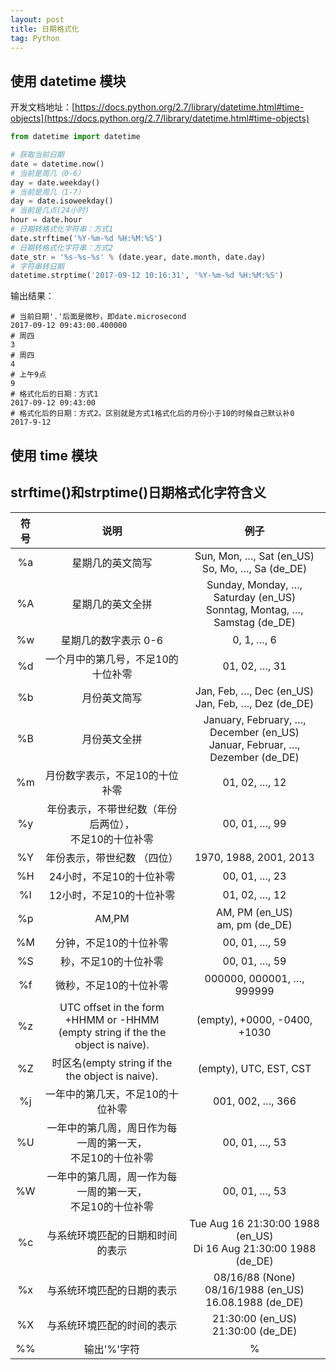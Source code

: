 ```yaml
---
layout: post
title: 日期格式化
tag: Python
---
```

## 使用 datetime 模块
开发文档地址：[https://docs.python.org/2.7/library/datetime.html#time-objects](https://docs.python.org/2.7/library/datetime.html#time-objects)
```python
from datetime import datetime

# 获取当前日期
date = datetime.now()
# 当前是周几（0-6）
day = date.weekday()
# 当前是周几（1-7）
day = date.isoweekday()
# 当前是几点(24小时)
hour = date.hour
# 日期转格式化字符串：方式1
date.strftime('%Y-%m-%d %H:%M:%S')
# 日期转格式化字符串：方式2
date_str = '%s-%s-%s' % (date.year, date.month, date.day)
# 字符串转日期
datetime.strptime('2017-09-12 10:16:31', '%Y-%m-%d %H:%M:%S')
```
输出结果：
```console
# 当前日期'.'后面是微秒，即date.microsecond
2017-09-12 09:43:00.400000
# 周四
3
# 周四
4
# 上午9点
9
# 格式化后的日期：方式1
2017-09-12 09:43:00
# 格式化后的日期：方式2。区别就是方式1格式化后的月份小于10的时候自己默认补0
2017-9-12
```
## 使用 time 模块


## strftime()和strptime()日期格式化字符含义

| 符号 | 说明 | 例子 |
| :--------: | :--------: | :--------: |
| %a | 星期几的英文简写 | Sun, Mon, …, Sat (en_US)<br/>So, Mo, …, Sa (de_DE) |
| %A | 星期几的英文全拼 | Sunday, Monday, …, Saturday (en_US)<br/>Sonntag, Montag, …, Samstag (de_DE) |
| %w | 星期几的数字表示 0-6 | 0, 1, …, 6 |
| %d | 一个月中的第几号，不足10的十位补零 | 01, 02, …, 31 |
| %b | 月份英文简写 | Jan, Feb, …, Dec (en_US)<br/>Jan, Feb, …, Dez (de_DE) |
| %B | 月份英文全拼 | January, February, …, December (en_US)<br/>Januar, Februar, …, Dezember (de_DE) |
| %m | 月份数字表示，不足10的十位补零 | 01, 02, …, 12 |
| %y | 年份表示，不带世纪数（年份后两位），<br/>不足10的十位补零 | 00, 01, …, 99 |
| %Y | 年份表示，带世纪数 （四位）| 1970, 1988, 2001, 2013 |
| %H | 24小时，不足10的十位补零 | 00, 01, …, 23 |
| %I | 12小时，不足10的十位补零 | 01, 02, …, 12 |
| %p | AM,PM | AM, PM (en_US)<br/>am, pm (de_DE) |
| %M | 分钟，不足10的十位补零 | 00, 01, …, 59 |
| %S | 秒，不足10的十位补零 | 00, 01, …, 59 |
| %f | 微秒，不足10的十位补零 | 000000, 000001, …, 999999 |
| %z | UTC offset in the form +HHMM or -HHMM<br/>(empty string if the the object is naive). | (empty), +0000, -0400, +1030 |
| %Z | 时区名(empty string if the the object is naive). | (empty), UTC, EST, CST |
| %j | 一年中的第几天，不足10的十位补零 | 001, 002, …, 366 |
| %U | 一年中的第几周，周日作为每一周的第一天，<br/>不足10的十位补零 | 00, 01, …, 53 |
| %W | 一年中的第几周，周一作为每一周的第一天，<br/>不足10的十位补零 | 00, 01, …, 53 |
| %c | 与系统环境匹配的日期和时间的表示 | Tue Aug 16 21:30:00 1988 (en_US)<br/>Di 16 Aug 21:30:00 1988 (de_DE) |
| %x | 与系统环境匹配的日期的表示 | 08/16/88 (None)<br/>08/16/1988 (en_US)<br/>16.08.1988 (de_DE) |
| %X | 与系统环境匹配的时间的表示 | 21:30:00 (en_US)<br/>21:30:00 (de_DE) |
| %% | 输出'%'字符 | % |